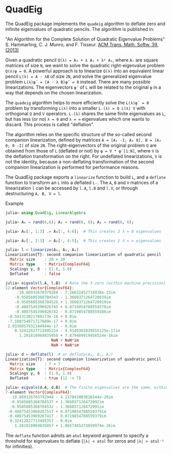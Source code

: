 # QuadEig

The QuadEig package implements the `quadeig` algorithm to deflate zero and infinite
eigenvalues of quadratic pencils. The algorithm is published in:

"An Algorithm for the Complete Solution of Quadratic Eigenvalue Problems"
S. Hammarling, C. J. Munro, and F. Tisseur. [ACM Trans. Math. Softw. 39, (2013)](https://dl.acm.org/doi/10.1145/2450153.2450156)

Given a quadratic pencil `Q(λ) = A₀ + λ A₁ + λ² A₂`, where `Aᵢ` are square matrices of size
`N`, we want to solve the quadratic right-eigenvalue problem `Q(λ)φ = 0`. A powerful approach is
to linearize `Q(λ)` into an equivalent linear pencil `L(λ) = A - λB` of size `2N`, and solve
the generalized eigenvalue problem `L(λ)φ´ = (A - λ B)φ´ = 0` instead. There are many
possible linearizations. The eigenvectors `φ´` of `L` will be related to the original `φ` in
a way that depends on the chosen linearization.

The `quadeig` algorithm helps to more efficiently solve the `L(λ)φ´ = 0` problem by
transforming `L(λ)` into a smaller `L₋(λ) = Q L(λ) V` with orthogonal `Q` and `V` operators.
`L₋(λ)` shares the same finite eigenvalues as `L`, but has less (or no) `λ = 0` and `λ = ∞`
eigenvalues which one wants to discard. This process is called "deflation".

The algorithm relies on the specific structure of the so-called second companion
linearization, defined by matrices `A = [A₁ -I; A₀ 0], B = [A₂ 0; 0 -I]` of size `2N`. The
right-eigenvectors of the original problem `Q` are obtained from those of `L` (deflated or
not) by `φ = V * φ´[1:N]`, where `V` is the deflation transformation on the right. For
undeflated linearizations, `V` is not the identity, because a non-deflating transformation
of the second companion linearization is performed for performance reasons.

The QuadEig package exports a `linearize` function to build `L`, and a `deflate` function to
transform an `L` into a deflated `L₋`. The `A`, `B` and `V` matrices of a linearization `l`
can be accessed by `l.A`, `l.B` and `l.V`, or through destructuring `A, B, V = l`.

Example

```julia
julia> using QuadEig, LinearAlgebra

julia> A₀ = rand(6,6); A₁ = rand(6, 6); A₂ = rand(6, 6);

julia> A₀[:, 1:3] .= A₀[:, 4:6];  # This creates 3 λ = 0 eigenvalues

julia> A₂[:, 2:3] .= A₂[:, 4:5];  # This creates 2 λ = ∞ eigenvalues

julia> l = linearize(A₀, A₁, A₂)
Linearization{T}: second companion linearization of quadratic pencil
  Matrix size    : 20 × 20
  Matrix type    : Matrix{ComplexF64}
  Scalings γ, δ  : (1.0, 1.0)
  Deflated       : false

julia> eigvals(l.A, l.B)  # Note the 3 zero (within machine precision) and 2 infinite (NaN) eigenvalues
12-element Vector{ComplexF64}:
     -10.86932670379268 - 7.26632452718938e-15im
    -0.9585605368704543 - 1.3660371264720934im
    -0.9585605368704528 + 1.3660371264720919im
    -0.4087545396926745 + 0.8719854788559378im
    -0.4087545396926742 - 0.8719854788559386im
 -8.591313021709173e-16 + 0.0im
 -7.180754871717689e-17 + 0.0im
 2.0338957932144944e-17 - 0.0im
    0.32412827713495224 - 4.9149302039555125e-17im
      1.281810969835058 + 7.879489919456524e-16im
                    NaN + NaN*im
                    NaN + NaN*im

julia> d = deflate(l)  # or deflate(A₀, A₁, A₂)
Linearization{T}: second companion linearization of quadratic pencil
  Matrix size    : 7 × 7
  Matrix type    : Matrix{ComplexF64}
  Scalings γ, δ  : (1.0, 1.0)
  Deflated       : true (12 -> 7)

julia> eigvals(d.A, d.B)  # The finite eigenvalues are the same, within machine precision
7-element Vector{ComplexF64}:
  -10.869326703792948 - 4.237043003816544e-20im
  -0.9585605368704537 + 1.366037126472092im
  -0.9585605368704532 - 1.366037126472091im
 -0.40875453969267517 + 0.8719854788559379im
 -0.40875453969267417 - 0.8719854788559379im
  0.32412827713495357 - 0.0im
    1.281810969835057 + 1.0657465373859974e-16im
```

The `deflate` function admits an `atol` keyword argument to specify a threshold for
eigenvalues to deflate (`|λ| < atol` for zeros and `|λ| > atol⁻¹` for infinities).
